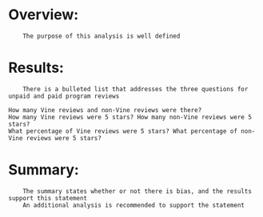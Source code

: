 # Overview:
        The purpose of this analysis is well defined

# Results:
        There is a bulleted list that addresses the three questions for unpaid and paid program reviews
        
    How many Vine reviews and non-Vine reviews were there?
    How many Vine reviews were 5 stars? How many non-Vine reviews were 5 stars?
    What percentage of Vine reviews were 5 stars? What percentage of non-Vine reviews were 5 stars?


# Summary:
        The summary states whether or not there is bias, and the results support this statement
        An additional analysis is recommended to support the statement

